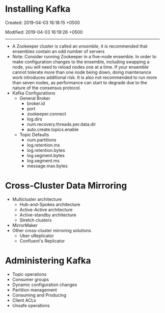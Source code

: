 # Installing Kafka

Created: 2019-04-03 16:18:15 +0500

Modified: 2019-04-03 16:19:26 +0500

---
-   A Zookeeper cluster is called an *ensemble*, it is recommended that ensembles contain an odd number of servers
-   Note: Consider running Zookeeper in a five-node ensemble. In order to make configuration changes to the ensemble, including swapping a node, you will need to reload nodes one at a time. If your ensemble cannot tolerate more than one node being down, doing maintenance work introduces additional risk. It is also not recommended to run more than seven nodes, as performance can start to degrade due to the nature of the consensus protocol.
-   Kafka Configurations
    -   General Broker
        -   broker.id
        -   port
        -   zookeeper.connect
        -   log.dirs
        -   num.recovery.threads.per.data.dir
        -   auto.create.topics.enable
    -   Topic Defaults
        -   num.partitions
        -   log.retention.ms
        -   log.retention.bytes
        -   log.segment.bytes
        -   log.segment.ms
        -   message.max.bytes

# Cross-Cluster Data Mirroring
-   Multicluster architecture
    -   Hub-and-Spokes architecture
    -   Active-Active architecture
    -   Active-standby architecture
    -   Stretch clusters
-   MirrorMaker
-   Other cross-cluster mirroring solutions
    -   Uber uReplicator
    -   Confluent's Replicator

# Administering Kafka
-   Topic operations
-   Consumer groups
-   Dynamic configuration changes
-   Partition management
-   Consuming and Producing
-   Client ACLs
-   Unsafe operations
